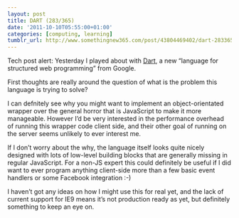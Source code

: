 ```yaml
---
layout: post
title: DART (283/365)
date: '2011-10-10T05:55:00+01:00'
categories: [computing, learning]
tumblr_url: http://www.somethingnew365.com/post/43804469402/dart-283365
---
```

Tech post alert: Yesterday I played about with [Dart](http://www.dartlang.org/), a new “language for structured web programming” from Google.

First thoughts are really around the question of what is the problem this language is trying to solve?

I can defnitely see why you might want to implement an object-orientated wrapper over the general horror that is JavaScript to make it more manageable. However I’d be very interested in the performance overhead of running this wrapper code client side, and their other goal of running on the server seems unlikely to ever interest me. 

If I don’t worry about the why, the language itself looks quite nicely designed with lots of low-level building blocks that are generally missing in regular JavaScript. For a non-JS expert this could definitely be useful if I did want to ever program anything client-side more than a few basic event handlers or some Facebook integration :-)

I haven’t got any ideas on how I might use this for real yet, and the lack of current support for IE9 means it’s not production ready as yet, but definitely something to keep an eye on.
